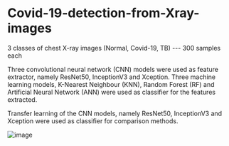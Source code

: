 # Covid-19-detection-from-Xray-images
3 classes of chest X-ray images (Normal, Covid-19, TB) ---  300 samples each

Three convolutional neural network (CNN) models were used as feature extractor, namely ResNet50, InceptionV3 and Xception. 
Three machine learning models, K-Nearest Neighbour (KNN), Random Forest (RF) and Artificial Neural Network (ANN) were used as classifier for the features extracted.

Transfer learning of the CNN models, namely ResNet50, InceptionV3 and Xception were used as classifier for comparison methods.

![image](https://github.com/mizzx/Covid-19-detection-from-Xray-images-Python-/assets/129884280/fdce293d-b738-44b4-af2b-d8fd09f6e36e)
